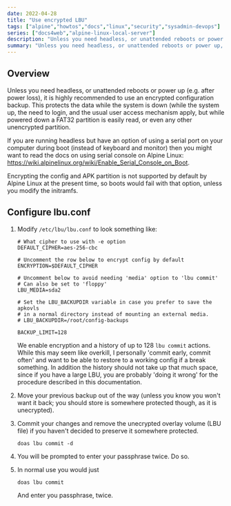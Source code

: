 ```yaml
---
date: 2022-04-28
title: "Use encrypted LBU"
tags: ["alpine","howtos","docs","linux","security","sysadmin-devops"]
series: ["docs4web","alpine-linux-local-server"]
description: "Unless you need headless, or unattended reboots or power up, it is highly recommended to use an encrypted configuration backup."
summary: "Unless you need headless, or unattended reboots or power up, it is highly recommended to use an encrypted configuration backup."
---
```


## Overview

Unless you need headless, or unattended reboots or power up (e.g. after power loss), it is highly recommended to use an encrypted configuration backup. This protects the data while the system is down (while the system up, the need to login, and the usual user access mechanism apply, but while powered down a FAT32 partition is easily read, or even any other unencrypted partition.

If you are running headless but have an option of using a serial port on your computer during boot (instead of keyboard and monitor) then you might want to read the docs on using serial console on Alpine Linux: <https://wiki.alpinelinux.org/wiki/Enable_Serial_Console_on_Boot>.

Encrypting the config and APK partition is not supported by default by Alpine Linux at the present time, so boots would fail with that option, unless you modify the initramfs.

## Configure lbu.conf

1. Modify `/etc/lbu/lbu.conf` to look something like:

   ```shell
   # What cipher to use with -e option
   DEFAULT_CIPHER=aes-256-cbc

   # Uncomment the row below to encrypt config by default
   ENCRYPTION=$DEFAULT_CIPHER

   # Uncomment below to avoid needing 'media' option to 'lbu commit'
   # Can also be set to 'floppy'  
   LBU_MEDIA=sda2

   # Set the LBU_BACKUPDIR variable in case you prefer to save the apkovls
   # in a normal directory instead of mounting an external media.
   # LBU_BACKUPDIR=/root/config-backups

   BACKUP_LIMIT=128
   ```

   We enable encryption and a history of up to 128 ``lbu commit`` actions. While this may seem like overkill, I personally 'commit early, commit often' and want to be able to restore to a working config if a break something. In addition the history should not take up that much space, since if you have a large LBU, you are probably 'doing it wrong' for the procedure described in this documentation.

2. Move your previous backup out of the way (unless you know you won't want it back;
   you should store is somewhere protected though, as it is unecrypted).

3. Commit your changes and remove the unecrypted overlay volume (LBU file) if you haven't decided to preserve it somewhere protected.

   ```shell
   doas lbu commit -d
   ```

4. You will be prompted to enter your passphrase twice. Do so.

5. In normal use you would just

   ```shell
   doas lbu commit
   ```

   And enter you passphrase, twice.
